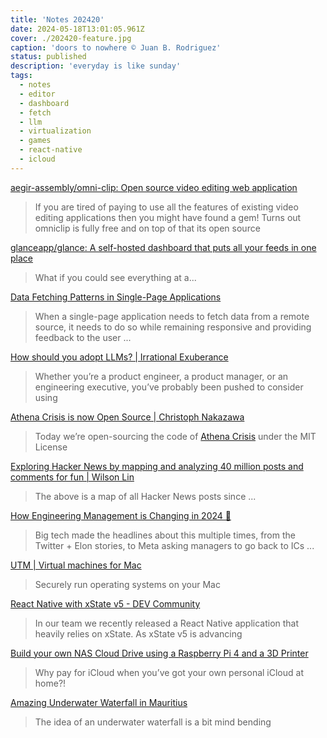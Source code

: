 ```yaml
---
title: 'Notes 202420'
date: 2024-05-18T13:01:05.961Z
cover: ./202420-feature.jpg
caption: 'doors to nowhere © Juan B. Rodriguez'
status: published
description: 'everyday is like sunday'
tags:
  - notes
  - editor
  - dashboard
  - fetch
  - llm
  - virtualization
  - games
  - react-native
  - icloud
---
```


[aegir-assembly/omni-clip: Open source video editing web application](https://github.com/aegir-assembly/omni-clip)

> If you are tired of paying to use all the features of existing video editing applications then you might have found a gem! Turns out omniclip is fully free and on top of that its open source

[glanceapp/glance: A self-hosted dashboard that puts all your feeds in one place](https://github.com/glanceapp/glance?tab=readme-ov-file)

> What if you could see everything at a...

[Data Fetching Patterns in Single-Page Applications](https://martinfowler.com/articles/data-fetch-spa.html)

> When a single-page application needs to fetch data from a remote source, it needs to do so while remaining responsive and providing feedback to the user ...

[How should you adopt LLMs? | Irrational Exuberance](https://lethain.com/llm-adoption-strategy/)

> Whether you’re a product engineer, a product manager, or an engineering executive, you’ve probably been pushed to consider using

[Athena Crisis is now Open Source | Christoph Nakazawa](https://cpojer.net/posts/athena-crisis-open-source)

> Today we’re open-sourcing the code of [Athena Crisis](https://athenacrisis.com) under the MIT License

[Exploring Hacker News by mapping and analyzing 40 million posts and comments for fun | Wilson Lin](https://blog.wilsonl.in/hackerverse/)

> The above is a map of all Hacker News posts since ...

[How Engineering Management is Changing in 2024 🎽](https://refactoring.fm/p/how-engineering-management-is-changing)

> Big tech made the headlines about this multiple times, from the Twitter + Elon stories, to Meta asking managers to go back to ICs ...

[UTM | Virtual machines for Mac](https://mac.getutm.app/)

> Securely run operating systems on your Mac

[React Native with xState v5 - DEV Community](https://dev.to/gtodorov/react-native-with-xstate-v5-4ekn)

> In our team we recently released a React Native application that heavily relies on xState. As xState v5 is advancing

[Build your own NAS Cloud Drive using a Raspberry Pi 4 and a 3D Printer](https://www.yankodesign.com/2024/05/16/build-your-own-nas-cloud-drive-using-a-raspberry-pi-4-and-a-3d-printer/)

> Why pay for iCloud when you’ve got your own personal iCloud at home?!

[Amazing Underwater Waterfall in Mauritius](https://mossandfog.com/amazing-underwater-waterfall-in-mauritius/)

> The idea of an underwater waterfall is a bit mind bending
